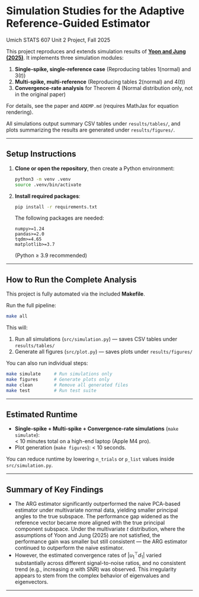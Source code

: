 # Simulation Studies for the Adaptive Reference-Guided Estimator

Umich STATS 607 Unit 2 Project, Fall 2025

This project reproduces and extends simulation results of [**Yoon and Jung (2025)**](https://onlinelibrary.wiley.com/doi/full/10.1002/sta4.70081).
It implements three simulation modules:
1. **Single-spike, single-reference case** (Reproducing tables 1(normal) and 3($t$))  
2. **Multi-spike, multi-reference** (Reproducing tables 2(normal) and 4($t$))  
3. **Convergence-rate analysis** for Theorem 4 (Normal distribution only, not in the original paper)

For details, see the paper and `ADEMP.md` (requires MathJax for equation rendering).

All simulations output summary CSV tables under `results/tables/`, and plots summarizing the results are generated under `results/figures/`.

---

## Setup Instructions

1. **Clone or open the repository**, then create a Python environment:
   ```bash
   python3 -m venv .venv
   source .venv/bin/activate
   ```

2. **Install required packages**:
   ```bash
   pip install -r requirements.txt
   ```

   The following packages are needed:
   ```
   numpy>=1.24
   pandas>=2.0
   tqdm>=4.65
   matplotlib>=3.7
   ```
   (Python ≥ 3.9 recommended)

---

## How to Run the Complete Analysis

This project is fully automated via the included **Makefile**.

Run the full pipeline:
```bash
make all
```

This will:
1. Run all simulations (`src/simulation.py`) — saves CSV tables under `results/tables/`
2. Generate all figures (`src/plot.py`) — saves plots under `results/figures/`

You can also run individual steps:
```bash
make simulate     # Run simulations only
make figures      # Generate plots only
make clean        # Remove all generated files
make test         # Run test suite
```

---

## Estimated Runtime

- **Single-spike + Multi-spike + Convergence-rate simulations** (`make simulate`):  
  < 10 minutes total on a high-end laptop (Apple M4 pro).  
- Plot generation (`make figures`): < 10 seconds.

You can reduce runtime by lowering `n_trials` or `p_list` values inside `src/simulation.py`.

---

## Summary of Key Findings

 - The ARG estimator significantly outperformed the naive PCA-based estimator under multivariate normal data, yielding smaller principal angles to the true subspace. The performance gap widened as the reference vector became more aligned with the true principal component subspace. Under the multivariate $t$ distribution, where the assumptions of Yoon and Jung (2025) are not satisfied, the performance gain was smaller but still consistent — the ARG estimator continued to outperform the naive estimator.
 - However, the estimated convergence rates of $|u_1^{\top}d_1|$ varied substantially across different signal-to-noise ratios, and no consistent trend (e.g., increasing $\alpha$ with SNR) was observed. This irregularity appears to stem from the complex behavior of eigenvalues and eigenvectors.


---
